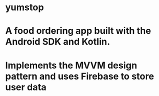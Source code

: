 # yumstop

# A food ordering app built with the Android SDK and Kotlin.
# Implements the MVVM design pattern and uses Firebase to store user data
